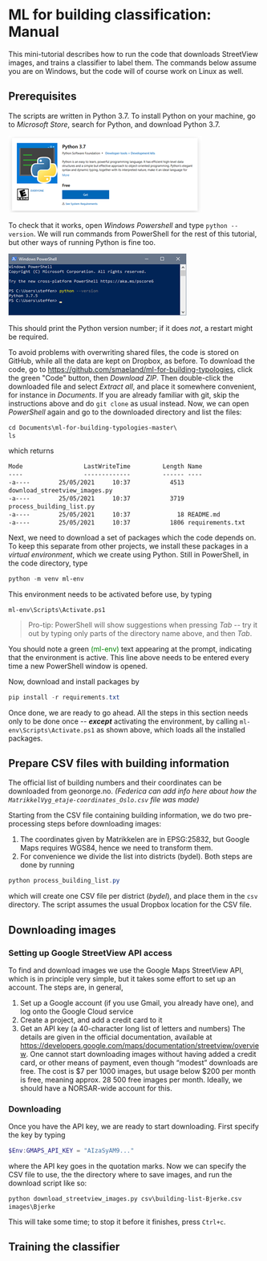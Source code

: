 
# ML for building classification: Manual

This mini-tutorial describes how to run the code that downloads StreetView
images, and trains a classifier to label them. The commands below assume you are
on Windows, but the code will of course work on Linux as well.

## Prerequisites 

The scripts are written in Python 3.7. To install Python on your machine, go to
_Microsoft Store_, search for Python, and download Python 3.7.

![image](figures/ms-store-python.png)

To check that it works, open _Windows Powershell_ and type `python --version`. We
will run commands from PowerShell for the rest of this tutorial, but other ways
of running Python is fine too.

![image](figures/powershell.png)

This should print the Python version number; if it does _not_, a restart might be
required. 

To avoid problems with overwriting shared files, the code is stored on GitHub,
while all the data are kept on Dropbox, as before. To download the code,
go to https://github.com/smaeland/ml-for-building-typologies, click the green
"Code" button, then _Download ZIP_. Then double-click the downloaded file and
select _Extract all_, and place it somewhere convenient, for instance in
_Documents_. If you are already familiar with git, skip the instructions above
and do `git clone` as usual instead. 
Now, we can open _PowerShell_ again and go to the downloaded directory and list
the files:
```
cd Documents\ml-for-building-typologies-master\
ls
```
which returns
```
Mode                 LastWriteTime         Length Name
----                 -------------         ------ ----
-a----        25/05/2021     10:37           4513 download_streetview_images.py
-a----        25/05/2021     10:37           3719 process_building_list.py
-a----        25/05/2021     10:37             18 README.md
-a----        25/05/2021     10:37           1806 requirements.txt 
```

Next, we need to download a set of packages which the code depends on. To keep
this separate from other projects, we install these packages in a _virtual
environment_, which we create using Python. Still in PowerShell, in the code
directory, type
```powershell
python -m venv ml-env
```
This environment needs to be activated before use, by typing
```
ml-env\Scripts\Activate.ps1
```

> Pro-tip: PowerShell will show suggestions when pressing _Tab_ -- try it out by
> typing only parts of the directory name above, and then _Tab_.

You should note a green <span style="color:green">(ml-env)</span> text
appearing at the prompt, indicating that the environment is active. This line
above needs to be entered every time a new PowerShell window is opened.

Now, download and install packages by 
```powershell
pip install -r requirements.txt
```
Once done, we are ready to go ahead. All the steps in this section needs only
to be done once -- _**except**_ activating the environment, by calling
`ml-env\Scripts\Activate.ps1` as shown above, which loads all the installed
packages. 

## Prepare CSV files with building information

The official list of building numbers and their coordinates can be downloaded
from geonorge.no. 
_(Federica can add info here about how the `MatrikkelVyg_etaje-coordinates_Oslo.csv`
file was made)_

Starting from the CSV file containing building information, we do two
pre-processing steps before downloading images:
 1. The coordinates given by Matrikkelen are in EPSG:25832, but Google Maps
    requires WGS84, hence we need to transform them.
 2. For convenience we divide the list into districts (bydel). 
    Both steps are done by running 
```powershell
python process_building_list.py
```
which will create one CSV file per district (_bydel_), and place them in the
`csv` directory. The script assumes the usual Dropbox location for the CSV file.

## Downloading images

### Setting up Google StreetView API access

To find and download images we use the Google Maps StreetView API, which is in
principle very simple, but it takes some effort to set up an account. The steps
are, in general,
 1. Set up a Google account (if you use Gmail, you already have one), and log
    onto the Google Cloud service 
 2. Create a project, and add a credit card to it 
 3. Get an API key (a 40-character long list of letters and numbers)
The details are given in the official documentation, available at
https://developers.google.com/maps/documentation/streetview/overview. One
cannot start downloading images without having added a credit card, or other
means of payment, even though “modest” downloads are free. The cost is $7 per
1000 images, but usage below $200 per month is free, meaning approx. 28 500
free images per month. Ideally, we should have a NORSAR-wide account for this.

### Downloading

Once you have the API key, we are ready to start downloading. First specify
the key by typing
```powershell
$Env:GMAPS_API_KEY = "AIzaSyAM9..."
```
where the API key goes in the quotation marks. Now we can specify the CSV file
to use, the the directory where to save images, and run the download script
like so:
```
python download_streetview_images.py csv\building-list-Bjerke.csv images\Bjerke
```
This will take some time; to stop it before it finishes, press `Ctrl+c`.


## Training the classifier
